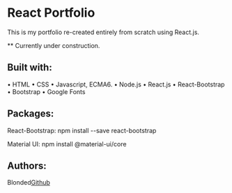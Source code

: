 # React Portfolio

This is my portfolio re-created entirely from scratch using React.js.

** Currently under construction.


## Built with:
• HTML
• CSS
• Javascript, ECMA6.
• Node.js
• React.js
• React-Bootstrap
• Bootstrap
• Google Fonts

## Packages:
React-Bootstrap:
npm install --save react-bootstrap

Material UI:
npm install @material-ui/core


## Authors:
Blonded[Github](https://github.com/Blonded)